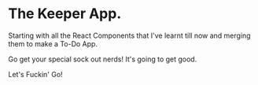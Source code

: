 <h1>The Keeper App.</h1>

Starting with all the React Components that I've learnt till now and merging them to make a To-Do App.

Go get your special sock out nerds! It's going to get good.

Let's Fuckin' Go!
